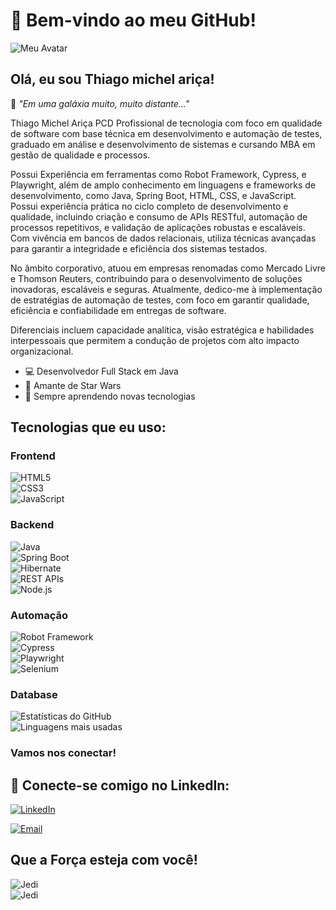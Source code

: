 # 🌌 Bem-vindo ao meu GitHub!

![Meu Avatar](https://github.com/user-attachments/assets/84819f2b-1c30-400b-9df2-bf0306930c19)

## Olá, eu sou Thiago michel ariça!

🌌 _"Em uma galáxia muito, muito distante..."_

Thiago Michel Ariça PCD Profissional de tecnologia com foco em qualidade de software com base técnica em desenvolvimento e automação de testes, graduado em análise e desenvolvimento de sistemas e cursando MBA em gestão de qualidade e processos.

Possui Experiência em ferramentas como Robot Framework, Cypress, e Playwright, além de amplo conhecimento em linguagens e frameworks de desenvolvimento, como Java, Spring Boot, HTML, CSS, e JavaScript. Possui experiência prática no ciclo completo de desenvolvimento e qualidade, incluindo criação e consumo de APIs RESTful, automação de processos repetitivos, e validação de aplicações robustas e escaláveis. Com vivência em bancos de dados relacionais, utiliza técnicas avançadas para garantir a integridade e eficiência dos sistemas testados.

No âmbito corporativo, atuou em empresas renomadas como Mercado Livre e Thomson Reuters, contribuindo para o desenvolvimento de soluções inovadoras, escaláveis e seguras. Atualmente, dedico-me à implementação de estratégias de automação de testes, com foco em garantir qualidade, eficiência e confiabilidade em entregas de software.

Diferenciais incluem capacidade analítica, visão estratégica e habilidades interpessoais que permitem a condução de projetos com alto impacto organizacional.

- 💻 Desenvolvedor Full Stack em Java
- 🚀 Amante de Star Wars
- 🌟 Sempre aprendendo novas tecnologias

## Tecnologias que eu uso:

### Frontend

![HTML5](https://img.shields.io/badge/HTML5-orange?style=flat-square&logo=html5&logoColor=white)  
![CSS3](https://img.shields.io/badge/CSS3-blue?style=flat-square&logo=css3&logoColor=white)  
![JavaScript](https://img.shields.io/badge/JavaScript-yellow?style=flat-square&logo=javascript&logoColor=black)

### Backend

![Java](https://img.shields.io/badge/Java-red?style=flat-square&logo=openjdk&logoColor=white)  
![Spring Boot](https://img.shields.io/badge/Spring%20Boot-green?style=flat-square&logo=springboot&logoColor=white)  
![Hibernate](https://img.shields.io/badge/Hibernate-lightyellow?style=flat-square&logo=hibernate&logoColor=black)  
![REST APIs](https://img.shields.io/badge/REST%20APIs-lightblue?style=flat-square&logo=rest&logoColor=white)  
![Node.js](https://img.shields.io/badge/Node.js-darkgreen?style=flat-square&logo=node.js&logoColor=white)

### Automação

![Robot Framework](https://img.shields.io/badge/Robot%20Framework-darkred?style=flat-square&logo=robotframework&logoColor=white)  
![Cypress](https://img.shields.io/badge/Cypress-black?style=flat-square&logo=cypress&logoColor=white)  
![Playwright](https://img.shields.io/badge/Playwright-purple?style=flat-square&logo=microsoft&logoColor=white)  
![Selenium](https://img.shields.io/badge/Selenium-green?style=flat-square&logo=selenium&logoColor=white)

### Database

![Estatísticas do GitHub](https://github-readme-stats.vercel.app/api?username=MIOCHELT-BR&show_icons=true&theme=dark)  
![Linguagens mais usadas](https://github-readme-stats.vercel.app/api/top-langs/?username=MIOCHELT-BR&layout=compact&theme=dark)

### Vamos nos conectar!

## 🌟 Conecte-se comigo no LinkedIn:

[![LinkedIn](https://img.shields.io/badge/LinkedIn-blue?style=flat-square&logo=linkedin&logoColor=white)](https://www.linkedin.com/in/thiago-ari%C3%A7a/)

[![Email](https://img.shields.io/badge/Email-black?style=flat-square&logo=gmail)](mailto:thiago.arica@outlook.com)

## Que a Força esteja com você!

![Jedi](https://media0.giphy.com/media/v1.Y2lkPTc5MGI3NjExbDl1dnltbjQwM2F4OTNieXBnc2RmbjlmOHZ0M2luY29hNmx6ODZ5ZiZlcD12MV9pbnRlcm5hbF9naWZfYnlfaWQmY3Q9Zw/cbhpmm36XnLSU/giphy.webp)  
![Jedi](https://media2.giphy.com/media/I6l7Kwu0GLvAA/200.webp?cid=ecf05e475svq555t895jmw1w7hm673rkbr23uryih8hfmi9p&ep=v1_gifs_related&rid=200.webp&ct=g)
